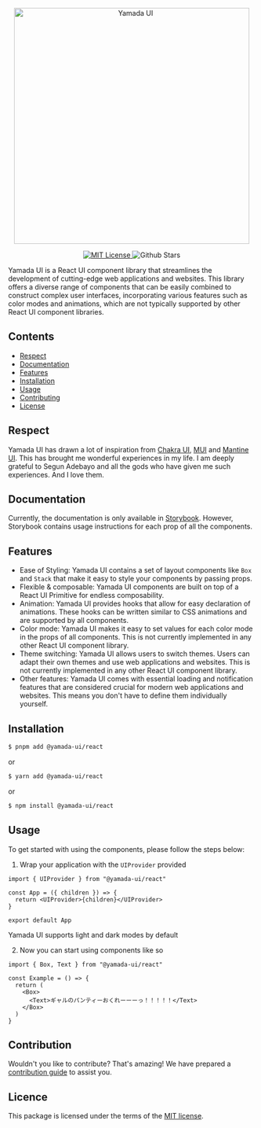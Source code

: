 <p align="center">
  <img src="https://raw.githubusercontent.com/hirotomoyamada/yamada-ui/main/logo/logo-colored@2x.png" alt="Yamada UI" width="480" />
</p>

<p align="center">
  <a href="https://github.com/hirotomoyamada/yamada-ui/blob/main/LICENSE">
    <img alt="MIT License" src="https://img.shields.io/github/license/hirotomoyamada/yamada-ui"/>
  </a>
  <img alt="Github Stars" src="https://badgen.net/github/stars/hirotomoyamada/yamada-ui" />
</p>

Yamada UI is a React UI component library that streamlines the development of cutting-edge web applications and websites. This library offers a diverse range of components that can be easily combined to construct complex user interfaces, incorporating various features such as color modes and animations, which are not typically supported by other React UI component libraries.

## Contents

- [Respect](#respect)
- [Documentation](#documentation)
- [Features](#features)
- [Installation](#installation)
- [Usage](#usage)
- [Contributing](#contributing)
- [License](#license)

## Respect

Yamada UI has drawn a lot of inspiration from [Chakra UI](https://github.com/chakra-ui/chakra-ui), [MUI](https://github.com/mui/material-ui) and [Mantine UI](https://github.com/mantinedev/mantine). This has brought me wonderful experiences in my life. I am deeply grateful to Segun Adebayo and all the gods who have given me such experiences. And I love them.

## Documentation

Currently, the documentation is only available in [Storybook](https://hirotomoyamada.github.io/yamada-ui/). However, Storybook contains usage instructions for each prop of all the components.

## Features

- Ease of Styling: Yamada UI contains a set of layout components like `Box` and
  `Stack` that make it easy to style your components by passing props.
- Flexible & composable: Yamada UI components are built on top of a React UI
  Primitive for endless composability.
- Animation: Yamada UI provides hooks that allow for easy declaration of animations.
  These hooks can be written similar to CSS animations and are supported by all components.
- Color mode: Yamada UI makes it easy to set values for each color mode in the props of all components.
  This is not currently implemented in any other React UI component library.
- Theme switching: Yamada UI allows users to switch themes.
  Users can adapt their own themes and use web applications and websites.
  This is not currently implemented in any other React UI component library.
- Other features:
  Yamada UI comes with essential loading and notification features that are considered crucial for modern web applications and websites.
  This means you don't have to define them individually yourself.

## Installation

```sh
$ pnpm add @yamada-ui/react
```

or

```sh
$ yarn add @yamada-ui/react
```

or

```sh
$ npm install @yamada-ui/react
```

## Usage

To get started with using the components, please follow the steps below:

1. Wrap your application with the `UIProvider` provided

```tsx
import { UIProvider } from "@yamada-ui/react"

const App = ({ children }) => {
  return <UIProvider>{children}</UIProvider>
}

export default App
```

Yamada UI supports light and dark modes by default

2. Now you can start using components like so

```tsx
import { Box, Text } from "@yamada-ui/react"

const Example = () => {
  return (
    <Box>
      <Text>ギャルのパンティーおくれーーーっ！！！！！</Text>
    </Box>
  )
}
```

## Contribution

Wouldn't you like to contribute? That's amazing! We have prepared a [contribution guide](https://github.com/hirotomoyamada/yamada-ui/blob/main/CONTRIBUTING.md) to assist you.

## Licence

This package is licensed under the terms of the
[MIT license](https://github.com/hirotomoyamada/yamada-ui/blob/main/LICENSE).
